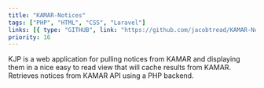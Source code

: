 ```yaml
---
title: "KAMAR-Notices"
tags: ["PHP", "HTML", "CSS", "Laravel"]
links: [{ type: "GITHUB", link: "https://github.com/jacobtread/KAMAR-Notices" }]
priority: 16
---
```


KJP is a web application for pulling notices from KAMAR and displaying them in a nice easy to read view that will cache results from KAMAR. Retrieves notices from KAMAR API using a PHP backend.
